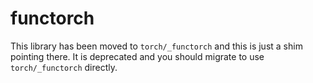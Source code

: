 # functorch

This library has been moved to `torch/_functorch` and this is just a shim pointing there.
It is deprecated and you should migrate to use `torch/_functorch` directly.
